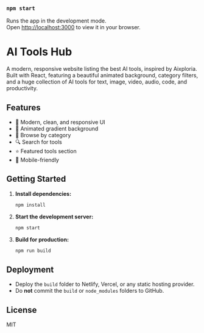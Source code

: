 ### `npm start`

Runs the app in the development mode.\
Open [http://localhost:3000](http://localhost:3000) to view it in your browser.


# AI Tools Hub

A modern, responsive website listing the best AI tools, inspired by Aixploria. Built with React, featuring a beautiful animated background, category filters, and a huge collection of AI tools for text, image, video, audio, code, and productivity.

## Features
- 🚀 Modern, clean, and responsive UI
- 🌈 Animated gradient background
- 🧩 Browse by category
- 🔍 Search for tools
- ⭐ Featured tools section
- 📱 Mobile-friendly

## Getting Started

1. **Install dependencies:**
   ```bash
   npm install
   ```
2. **Start the development server:**
   ```bash
   npm start
   ```
3. **Build for production:**
   ```bash
   npm run build
   ```

## Deployment
- Deploy the `build` folder to Netlify, Vercel, or any static hosting provider.
- Do **not** commit the `build` or `node_modules` folders to GitHub.

## License
MIT



